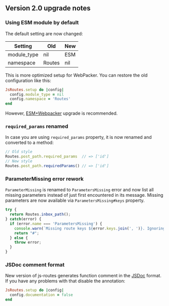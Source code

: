 ## Version 2.0 upgrade notes

### Using ESM module by default

The default setting are now changed:

Setting | Old | New 
--- | --- | ---
module\_type | nil | ESM 
namespace | Routes | nil

This is more optimized setup for WebPacker. You can restore the old configuration like this:

``` ruby
JsRoutes.setup do |config|
  config.module_type = nil
  config.namespace = 'Routes'
end
```

However, [ESM+Webpacker](/Readme.md#webpacker) upgrade is recommended. 

### `required_params` renamed

In case you are using `required_params` property, it is now renamed and converted to a method:

``` javascript
// Old style
Routes.post_path.required_params  // => ['id']
// New style
Routes.post_path.requiredParams() // => ['id']
```

### ParameterMissing error rework

`ParameterMissing` is renamed to `ParametersMissing` error and now list all missing parameters instead of just first encountered in its message. Missing parameters are now available via `ParametersMissing#keys` property.

``` javascript
try {
  return Routes.inbox_path();
} catch(error) {
  if (error.name === 'ParametersMissing') {
    console.warn(`Missing route keys ${error.keys.join(', ')}. Ignoring.`);
    return "#";
  } else {
    throw error;
  }
}
```

### JSDoc comment format

New version of js-routes generates function comment in the [JSDoc](https://jsdoc.app) format.
If you have any problems with that disable the annotation:

``` ruby
JsRoutes.setup do |config|
  config.documentation = false
end
```

